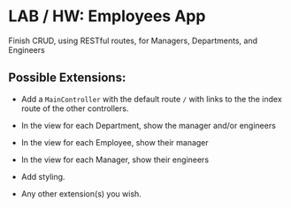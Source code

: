 # LAB / HW: Employees App

Finish CRUD, using RESTful routes, for Managers, Departments, and Engineers

## Possible Extensions:

* Add a `MainController` with the default route `/` with links to the the index route of the other controllers.

* In the view for each Department, show the manager and/or engineers

* In the view for each Employee, show their manager

* In the view for each Manager, show their engineers

* Add styling.

* Any other extension(s) you wish.
